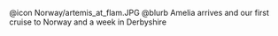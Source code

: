 @icon		Norway/artemis_at_flam.JPG
@blurb		Amelia arrives and our first cruise to Norway and a week in Derbyshire
